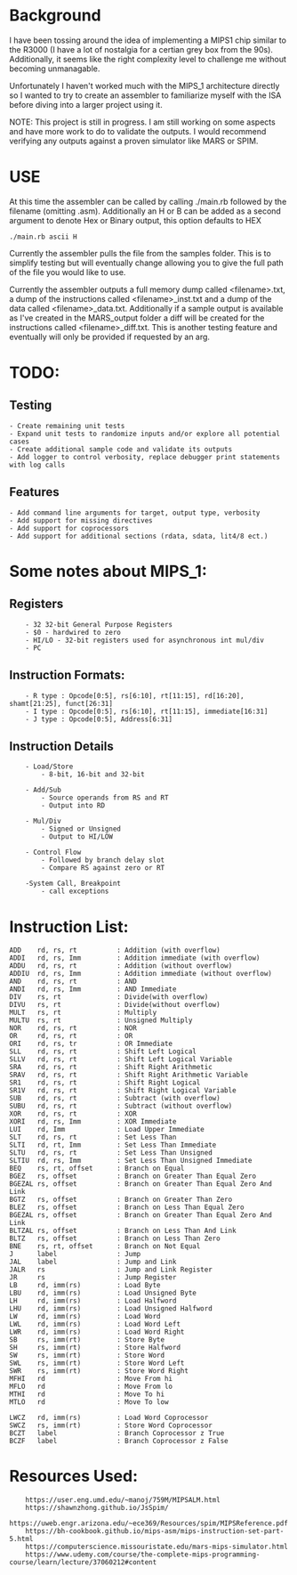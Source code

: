 # Background

I have been tossing around the idea of implementing a MIPS1 chip similar to the R3000 (I have a lot of nostalgia for a certian grey box from the 90s). Additionally, it seems like the right complexity level to challenge me without becoming unmanagable. 

Unfortunately I haven't worked much with the MIPS_1 architecture directly so I wanted to try to create an assembler to familiarize myself with the ISA before diving into a larger project using it.

NOTE: 
	This project is still in progress. I am still working on some aspects and have more work to do to validate the outputs. I would recommend verifying any outputs against a proven simulator like MARS or SPIM.  

# USE

At this time the assembler can be called by calling ./main.rb followed by the filename (omitting .asm). Additionally an H or B can be added as a second argument to denote Hex or Binary output, this option defaults to HEX

	./main.rb ascii H

Currently the assembler pulls the file from the samples folder. This is to simplify testing but will eventually change allowing you to give the full path of the file you would like to use. 

Currently the assembler outputs a full memory dump called \<filename\>.txt, a dump of the instructions called \<filename\>_inst.txt and a dump of the data called \<filename\>_data.txt. Additionally if a sample output is available as I've created in the MARS_output folder a diff will be created for the instructions called \<filename\>_diff.txt. This is another testing feature and eventually will only be provided if requested by an arg.

# TODO:

## Testing

	- Create remaining unit tests
	- Expand unit tests to randomize inputs and/or explore all potential cases
	- Create additional sample code and validate its outputs 
	- Add logger to control verbosity, replace debugger print statements with log calls

## Features

	- Add command line arguments for target, output type, verbosity
	- Add support for missing directives
	- Add support for coprocessors
	- Add support for additional sections (rdata, sdata, lit4/8 ect.)

# Some notes about MIPS_1:

## Registers

		- 32 32-bit General Purpose Registers
		- $0 - hardwired to zero
		- HI/LO - 32-bit registers used for asynchronous int mul/div
		- PC

## Instruction Formats:

		- R type : Opcode[0:5], rs[6:10], rt[11:15], rd[16:20], shamt[21:25], funct[26:31] 
		- I type : Opcode[0:5], rs[6:10], rt[11:15], immediate[16:31]
		- J type : Opcode[0:5], Address[6:31]

## Instruction Details

		- Load/Store
			- 8-bit, 16-bit and 32-bit
			
		- Add/Sub
			- Source operands from RS and RT
			- Output into RD
			
		- Mul/Div 
			- Signed or Unsigned
			- Output to HI/LOW 

		- Control Flow
			- Followed by branch delay slot
			- Compare RS against zero or RT

		-System Call, Breakpoint
			- call exceptions

# Instruction List:

	ADD    rd, rs, rt          : Addition (with overflow)
	ADDI   rd, rs, Imm         : Addition immediate (with overflow)
	ADDU   rd, rs, rt          : Addition (without overflow)
	ADDIU  rd, rs, Imm         : Addition immediate (without overflow)	
	AND    rd, rs, rt          : AND
	ANDI   rd, rs, Imm         : AND Immediate	
	DIV    rs, rt              : Divide(with overflow)
	DIVU   rs, rt              : Divide(without overflow)	
	MULT   rs, rt              : Multiply
	MULTU  rs, rt              : Unsigned Multiply	
	NOR    rd, rs, rt          : NOR	
	OR     rd, rs, rt          : OR
	ORI    rd, rs, tr          : OR Immediate	
	SLL    rd, rs, rt          : Shift Left Logical
	SLLV   rd, rs, rt          : Shift Left Logical Variable
	SRA    rd, rs, rt          : Shift Right Arithmetic
	SRAV   rd, rs, rt          : Shift Right Arithmetic Variable
	SR1    rd, rs, rt          : Shift Right Logical
	SR1V   rd, rs, rt          : Shift Right Logical Variable	
	SUB    rd, rs, rt          : Subtract (with overflow)
	SUBU   rd, rs, rt          : Subtract (without overflow)	
	XOR    rd, rs, rt          : XOR
	XORI   rd, rs, Imm         : XOR Immediate	
	LUI    rd, Imm             : Load Upper Immediate	
	SLT    rd, rs, rt          : Set Less Than
	SLTI   rd, rt, Imm         : Set Less Than Immediate
	SLTU   rd, rs, rt          : Set Less Than Unsigned
	SLTIU  rd, rs, Imm         : Set Less Than Unsigned Immediate	
	BEQ    rs, rt, offset      : Branch on Equal
	BGEZ   rs, offset          : Branch on Greater Than Equal Zero
	BGEZAL rs, offset          : Branch on Greater Than Equal Zero And Link
	BGTZ   rs, offset          : Branch on Greater Than Zero
	BLEZ   rs, offset          : Branch on Less Than Equal Zero	
	BGEZAL rs, offset          : Branch on Greater Than Equal Zero And Link
	BLTZAL rs, offset          : Branch on Less Than And Link	
	BLTZ   rs, offset          : Branch on Less Than Zero
	BNE    rs, rt, offset      : Branch on Not Equal	
	J      label               : Jump
	JAL    label               : Jump and Link
	JALR   rs                  : Jump and Link Register	
	JR     rs                  : Jump Register	
	LB     rd, imm(rs)         : Load Byte
	LBU    rd, imm(rs)         : Load Unsigned Byte	
	LH     rd, imm(rs)         : Load Halfword
	LHU    rd, imm(rs)         : Load Unsigned Halfword	
	LW     rd, imm(rs)         : Load Word
	LWL    rd, imm(rs)         : Load Word Left
	LWR    rd, imm(rs)         : Load Word Right	
	SB     rs, imm(rt)         : Store Byte
	SH     rs, imm(rt)         : Store Halfword	
	SW     rs, imm(rt)         : Store Word
	SWL    rs, imm(rt)         : Store Word Left
	SWR    rs, imm(rt)         : Store Word Right	
	MFHI   rd                  : Move From hi
	MFLO   rd                  : Move From lo
	MTHI   rd                  : Move To hi
	MTLO   rd                  : Move To low

	LWCZ   rd, imm(rs)         : Load Word Coprocessor
	SWCZ   rs, imm(rt)         : Store Word	Coprocessor
	BCZT   label               : Branch Coprocessor z True
	BCZF   label               : Branch Coprocessor z False		

# Resources Used:

		https://user.eng.umd.edu/~manoj/759M/MIPSALM.html
		https://shawnzhong.github.io/JsSpim/
		https://uweb.engr.arizona.edu/~ece369/Resources/spim/MIPSReference.pdf
		https://bh-cookbook.github.io/mips-asm/mips-instruction-set-part-5.html
		https://computerscience.missouristate.edu/mars-mips-simulator.html
		https://www.udemy.com/course/the-complete-mips-programming-course/learn/lecture/37060212#content
